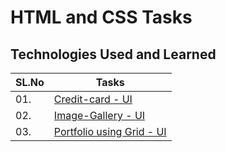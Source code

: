 # HTML and CSS Tasks

## Technologies Used and Learned

| SL.No | Tasks                                                                                                        |
| :---- | ------------------------------------------------------------------------------------------------------------ |
| 01.   | [Credit-card - UI ](./https://vasanth-r27.github.io/HTML-and-CSS-Tasks/Credit%20card-UI/index.html)          |
| 02.   | [Image-Gallery - UI ](./Image%20Gallery/)                                                                    |
| 03.   | [Portfolio using Grid - UI ](./https://vasanth-r27.github.io/HTML-and-CSS-Tasks/Credit%20card-UI/index.html) |
